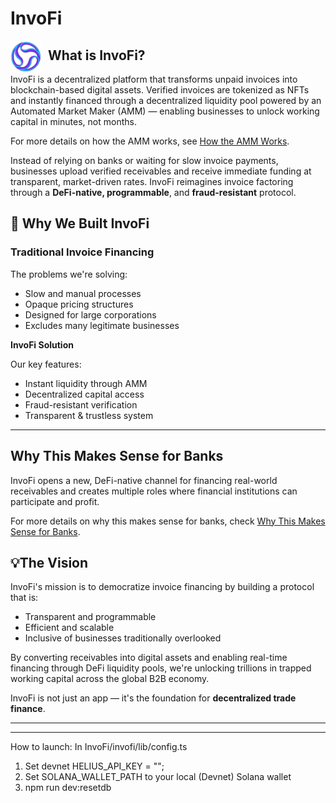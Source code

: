 # InvoFi

<img src="invofi/public/invofi.svg" alt="InvoFi Logo" width="50" align="left" style="margin-right: 10px;">

## What is InvoFi?
InvoFi is a decentralized platform that transforms unpaid invoices into blockchain-based digital assets. Verified invoices are tokenized as NFTs and instantly financed through a decentralized liquidity pool powered by an Automated Market Maker (AMM) — enabling businesses to unlock working capital in minutes, not months.

For more details on how the AMM works, see [How the AMM Works](docs/how_the_amm_works.md).

Instead of relying on banks or waiting for slow invoice payments, businesses upload verified receivables and receive immediate funding at transparent, market-driven rates. InvoFi reimagines invoice factoring through a **DeFi-native, programmable**, and **fraud-resistant** protocol.

## 🚀 Why We Built InvoFi

### Traditional Invoice Financing
The problems we're solving:

- Slow and manual processes
- Opaque pricing structures
- Designed for large corporations
- Excludes many legitimate businesses

**InvoFi Solution**

Our key features:

- Instant liquidity through AMM
- Decentralized capital access
- Fraud-resistant verification
- Transparent & trustless system

---

## Why This Makes Sense for Banks

InvoFi opens a new, DeFi-native channel for financing real-world receivables and creates multiple roles where financial institutions can participate and profit.

For more details on why this makes sense for banks, check [Why This Makes Sense for Banks](docs/why_this_makes_sense_for_banks.md).


## 💡The Vision

InvoFi's mission is to democratize invoice financing by building a protocol that is:

- Transparent and programmable
- Efficient and scalable
- Inclusive of businesses traditionally overlooked

By converting receivables into digital assets and enabling real-time financing through DeFi liquidity pools, we're unlocking trillions in trapped working capital across the global B2B economy.

InvoFi is not just an app — it's the foundation for **decentralized trade finance**.

---

---

How to launch:
In InvoFi/invofi/lib/config.ts
1. Set devnet HELIUS_API_KEY = "";
2. Set SOLANA_WALLET_PATH to your local (Devnet) Solana wallet
3. npm run dev:resetdb
